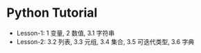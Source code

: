 # Python Tutorial

- Lesson-1: 1 变量, 2 数值, 3.1 字符串
- Lesson-2: 3.2 列表, 3.3 元组, 3.4 集合, 3.5 可迭代类型, 3.6 字典
